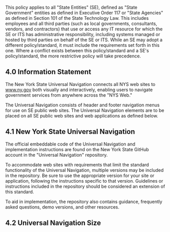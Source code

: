 This policy applies to all "State Entities" (SE), defined as "State Government" entities as defined in Executive Order 117 or "State Agencies" as defined in Section 101 of the State Technology Law. This includes employees and all third parties (such as local governments, consultants, vendors, and contractors) that use or access any IT resource for which the SE or ITS has administrative responsibility, including systems managed or hosted by third parties on behalf of the SE or ITS. While an SE may adopt a different policy/standard, it must include the requirements set forth in this one. Where a conflict exists between this policy/standard and a SE's policy/standard, the more restrictive policy will take precedence.

## **4.0 Information Statement**

The New York State Universal Navigation connects all NYS web sites to www.ny.gov both visually and interactively, enabling users to navigate government services from anywhere across the "NYS Web."

The Universal Navigation consists of header and footer navigation menus for use on SE public web sites. The Universal Navigation elements are to be placed on all SE public web sites and web applications as defined below.

## **4.1 New York State Universal Navigation**

The official embeddable code of the Universal Navigation and implementation instructions are found on the New York State GitHub account in the "Universal Navigation" repository.

To accommodate web sites with requirements that limit the standard functionality of the Universal Navigation, multiple versions may be included in the repository. Be sure to use the appropriate version for your site or application, following the instructions specific to that version. Guidelines or instructions included in the repository should be considered an extension of this standard.

To aid in implementation, the repository also contains guidance, frequently asked questions, demo versions, and other resources.

## **4.2 Universal Navigation Size**